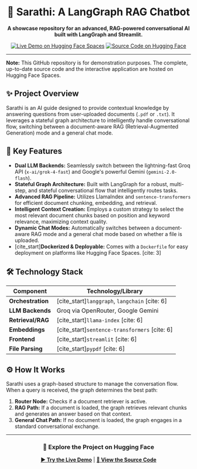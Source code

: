 <div align="center">

# 🧠 Sarathi: A LangGraph RAG Chatbot

**A showcase repository for an advanced, RAG-powered conversational AI built with LangGraph and Streamlit.**

</div>

<div align="center">

[![Live Demo on Hugging Face Spaces](https://img.shields.io/badge/🤗-Live%20Demo%20on%20Hugging%20Face-yellow)](https://huggingface.co/spaces/aryan195a/LangGraph-RAG-Chatbot)
[![Source Code on Hugging Face](https://img.shields.io/badge/💻-Source%20Code%20on%20Hugging%20Face-blue)](https://huggingface.co/spaces/aryan195a/LangGraph-RAG-Chatbot/tree/main)

</div>

---

**Note:** This GitHub repository is for demonstration purposes. The complete, up-to-date source code and the interactive application are hosted on Hugging Face Spaces.

## ✨ Project Overview

Sarathi is an AI guide designed to provide contextual knowledge by answering questions from user-uploaded documents (`.pdf` or `.txt`). It leverages a stateful graph architecture to intelligently handle conversational flow, switching between a document-aware RAG (Retrieval-Augmented Generation) mode and a general chat mode.

## 🚀 Key Features

-   **Dual LLM Backends:** Seamlessly switch between the lightning-fast Groq API (`x-ai/grok-4-fast`) and Google's powerful Gemini (`gemini-2.0-flash`).
-   **Stateful Graph Architecture:** Built with LangGraph for a robust, multi-step, and stateful conversational flow that intelligently routes tasks.
-   **Advanced RAG Pipeline:** Utilizes LlamaIndex and `sentence-transformers` for efficient document chunking, embedding, and retrieval.
-   **Intelligent Context Creation:** Employs a custom strategy to select the most relevant document chunks based on position and keyword relevance, maximizing context quality.
-   **Dynamic Chat Modes:** Automatically switches between a document-aware RAG mode and a general chat mode based on whether a file is uploaded.
-   [cite_start]**Dockerized & Deployable:** Comes with a `Dockerfile` for easy deployment on platforms like Hugging Face Spaces. [cite: 3]

## 🛠️ Technology Stack

| Component         | Technology/Library                                         |
| ----------------- | ---------------------------------------------------------- |
| **Orchestration** | [cite_start]`langgraph`, `langchain` [cite: 6]                         |
| **LLM Backends** | Groq via OpenRouter, Google Gemini               |
| **Retrieval/RAG** | [cite_start]`llama-index` [cite: 6]                                    |
| **Embeddings** | [cite_start]`sentence-transformers` [cite: 6]                          |
| **Frontend** | [cite_start]`streamlit` [cite: 6]                                      |
| **File Parsing** | [cite_start]`pypdf` [cite: 6]                                          |

## ⚙️ How It Works

Sarathi uses a graph-based structure to manage the conversation flow. When a query is received, the graph determines the best path:

1.  **Router Node:** Checks if a document retriever is active.
2.  **RAG Path:** If a document is loaded, the graph retrieves relevant chunks and generates an answer based on that context.
3.  **General Chat Path:** If no document is loaded, the graph engages in a standard conversational exchange.

---

<div align="center">

### 🔗 Explore the Project on Hugging Face

[**▶️ Try the Live Demo**](https://huggingface.co/spaces/aryan195a/LangGraph-RAG-Chatbot) | [**📄 View the Source Code**](https://huggingface.co/spaces/aryan195a/LangGraph-RAG-Chatbot/tree/main)

</div>
